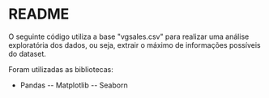 # README

O seguinte código utiliza a base "vgsales.csv" para realizar uma análise exploratória dos dados, ou seja, extrair o máximo de informações possíveis do dataset.

Foram utilizadas as bibliotecas:

- Pandas
-- Matplotlib
-- Seaborn
